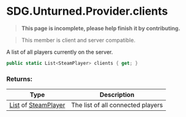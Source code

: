 # SDG.Unturned.Provider.clients

<blockquote><p><b>This page is incomplete, please help finish it by contributing.<p></b></blockquote>

> This member is client and server compatible.

A list of all players currently on the server.

```csharp
public static List<SteamPlayer> clients { get; }
```

### Returns:

Type | Description
------------ | -------------
[List](https://docs.microsoft.com/en-us/dotnet/api/system.string?view=netframework-3.5) of [SteamPlayer](scripting/sdg/unturned/steamplayer) | The list of all connected players